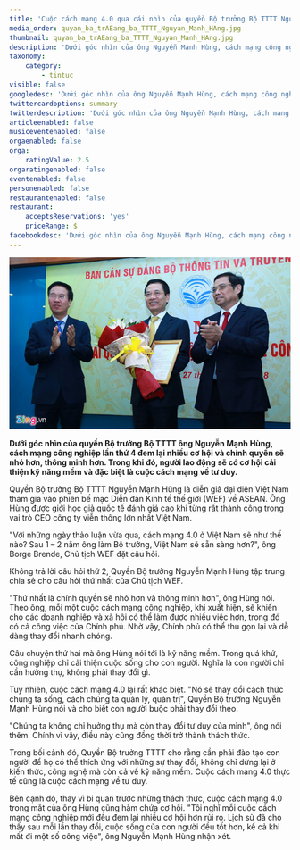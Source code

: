 ```yaml
---
title: 'Cuộc cách mạng 4.0 qua cái nhìn của quyền Bộ trưởng Bộ TTTT Nguyễn Mạnh Hùng'
media_order: quyan_ba_trAEang_ba_TTTT_Nguyan_Manh_HAng.jpg
thumbnail: quyan_ba_trAEang_ba_TTTT_Nguyan_Manh_HAng.jpg
description: 'Dưới góc nhìn của ông Nguyễn Mạnh Hùng, cách mạng công nghiệp lần thứ 4 đem lại nhiều cơ hội và chính quyền sẽ nhỏ hơn, thông minh hơn. Trong khi đó, người lao động sẽ có cơ hội cải thiện kỹ năng mềm và đặc biệt là cuộc cách mạng về tư duy.'
taxonomy:
    category:
        - tintuc
visible: false
googledesc: 'Dưới góc nhìn của ông Nguyễn Mạnh Hùng, cách mạng công nghiệp lần thứ 4 đem lại nhiều cơ hội và chính quyền sẽ nhỏ hơn, thông minh hơn. Trong khi đó, người lao động sẽ có cơ hội cải thiện kỹ năng mềm và đặc biệt là cuộc cách mạng về tư duy.'
twittercardoptions: summary
twitterdescription: 'Dưới góc nhìn của ông Nguyễn Mạnh Hùng, cách mạng công nghiệp lần thứ 4 đem lại nhiều cơ hội và chính quyền sẽ nhỏ hơn, thông minh hơn. Trong khi đó, người lao động sẽ có cơ hội cải thiện kỹ năng mềm và đặc biệt là cuộc cách mạng về tư duy.'
articleenabled: false
musiceventenabled: false
orgaenabled: false
orga:
    ratingValue: 2.5
orgaratingenabled: false
eventenabled: false
personenabled: false
restaurantenabled: false
restaurant:
    acceptsReservations: 'yes'
    priceRange: $
facebookdesc: 'Dưới góc nhìn của ông Nguyễn Mạnh Hùng, cách mạng công nghiệp lần thứ 4 đem lại nhiều cơ hội và chính quyền sẽ nhỏ hơn, thông minh hơn. Trong khi đó, người lao động sẽ có cơ hội cải thiện kỹ năng mềm và đặc biệt là cuộc cách mạng về tư duy.'
---
```


![Cuộc cách mạng 4.0 qua cái nhìn của quyền Bộ trưởng Bộ TTTT Nguyễn Mạnh Hùng](quyan_ba_trAEang_ba_TTTT_Nguyan_Manh_HAng.jpg)

**Dưới góc nhìn của quyền Bộ trưởng Bộ TTTT  ông Nguyễn Mạnh Hùng, cách mạng công nghiệp lần thứ 4 đem lại nhiều cơ hội và chính quyền sẽ nhỏ hơn, thông minh hơn. Trong khi đó, người lao động sẽ có cơ hội cải thiện kỹ năng mềm và đặc biệt là cuộc cách mạng về tư duy.**

Quyền Bộ trưởng Bộ TTTT Nguyễn Mạnh Hùng là diễn giả đại diện Việt Nam tham gia vào phiên bế mạc Diễn đàn Kinh tế thế giới (WEF) về ASEAN. Ông Hùng được giới học giả quốc tế đánh giá cao khi từng rất thành công trong vai trò CEO công ty viễn thông lớn nhất Việt Nam.

"Với những ngày thảo luận vừa qua, cách mạng 4.0 ở Việt Nam sẽ như thế nào? Sau 1 – 2 năm ông làm Bộ trưởng, Việt Nam sẽ sẵn sàng hơn?", ông Borge Brende, Chủ tịch WEF đặt câu hỏi.

Không trả lời câu hỏi thứ 2, Quyền Bộ trưởng Nguyễn Mạnh Hùng tập trung chia sẻ cho câu hỏi thứ nhất của Chủ tịch WEF.

"Thứ nhất là chính quyền sẽ nhỏ hơn và thông minh hơn", ông Hùng nói. Theo ông, mỗi một cuộc cách mạng công nghiệp, khi xuất hiện, sẽ khiến cho các doanh nghiệp và xã hội có thể làm được nhiều việc hơn, trong đó có cả công việc của Chính phủ. Nhờ vậy, Chính phủ có thể thu gọn lại và dễ dàng thay đổi nhanh chóng.

Câu chuyện thứ hai mà ông Hùng nói tới là kỹ năng mềm. Trong quá khứ, công nghiệp chỉ cải thiện cuộc sống cho con người. Nghĩa là con người chỉ cần hưởng thụ, không phải thay đổi gì.

Tuy nhiên, cuộc cách mạng 4.0 lại rất khác biệt. "Nó sẽ thay đổi cách thức chúng ta sống, cách chúng ta quản lý, quản trị", Quyền Bộ trưởng Nguyễn Mạnh Hùng nói và cho biết con người buộc phải thay đổi theo.

"Chúng ta không chỉ hưởng thụ mà còn thay đổi tư duy của mình", ông nói thêm. Chính vì vậy, điều này cũng đồng thời trở thành thách thức.

Trong bối cảnh đó, Quyền Bộ trưởng TTTT cho rằng cần phải đào tạo con người để họ có thể thích ứng với những sự thay đổi, không chỉ dừng lại ở kiến thức, công nghệ mà còn cả về kỹ năng mềm. Cuộc cách mạng 4.0 thực tế cũng là cuộc cách mạng về tư duy.

Bên cạnh đó, thay vì bi quan trước những thách thức, cuộc cách mạng 4.0 trong mắt của ông Hùng cũng hàm chứa cơ hội. "Tôi nghĩ mỗi cuộc cách mạng công nghiệp mới đều đem lại nhiều cơ hội hơn rủi ro. Lịch sử đã cho thấy sau mỗi lần thay đổi, cuộc sống của con người đều tốt hơn, kể cả khi mất đi một số công việc", ông Nguyễn Mạnh Hùng nhận xét.
